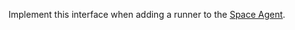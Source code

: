 Implement this interface when adding a runner to the [Space Agent](https://pie6.rtp.lab.emc.com/projects/BIGD/repos/bigd_spaceagent).